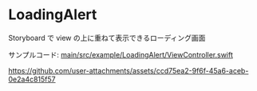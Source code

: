# LoadingAlert
Storyboard で view の上に重ねて表示できるローディング画面

サンプルコード: [main/src/example/LoadingAlert/ViewController.swift](https://github.com/SimplyRin/LoadingAlert/blob/main/src/example/LoadingAlert/ViewController.swift)

https://github.com/user-attachments/assets/ccd75ea2-9f6f-45a6-aceb-0e2a4c815f57
